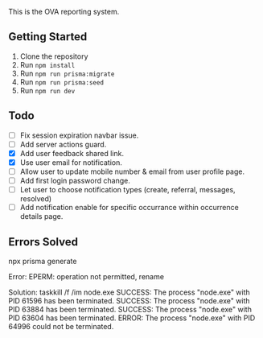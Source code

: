 This is the OVA reporting system.

## Getting Started

1. Clone the repository
2. Run `npm install`
3. Run `npm run prisma:migrate`
4. Run `npm run prisma:seed`
5. Run `npm run dev`

## Todo

- [ ] Fix session expiration navbar issue.
- [ ] Add server actions guard.
- [x] Add user feedback shared link.
- [x] Use user email for notification.
- [ ] Allow user to update mobile number & email from user profile page.
- [ ] Add first login password change.
- [ ] Let user to choose notification types (create, referral, messages, resolved)
- [ ] Add notification enable for specific occurrance within occurrence details page.

## Errors Solved

npx prisma generate

Error:
EPERM: operation not permitted, rename

Solution:
taskkill /f /im node.exe
SUCCESS: The process "node.exe" with PID 61596 has been terminated.
SUCCESS: The process "node.exe" with PID 63884 has been terminated.
SUCCESS: The process "node.exe" with PID 63604 has been terminated.
ERROR: The process "node.exe" with PID 64996 could not be terminated.
